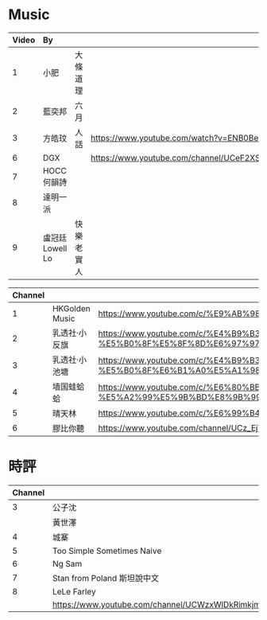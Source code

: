 # Music
|Video|By|||
|:-|:-|:-|:-|
|1|小肥|大條道理|
|2|藍奕邦|六月|
|3|方皓玟|人話|https://www.youtube.com/watch?v=ENB0BeZx4yw&app=desktop|
|6|DGX||https://www.youtube.com/channel/UCeF2XSNagaNH_BenCfkymCg/videos|
|7|HOCC何韻詩||
|8|達明一派|
|9|盧冠廷Lowell Lo|快樂老實人

|Channel|||Website|
|:-|:-|:-|:-|
|1|HKGolden Music|https://www.youtube.com/c/%E9%AB%98%E7%99%BB%E9%9F%B3%E6%A8%82%E5%8F%B0/videos|
|2|乳透社·小反旗|https://www.youtube.com/c/%E4%B9%B3%E9%80%8F%E7%A4%BE-%E5%B0%8F%E5%8F%8D%E6%97%97/videos|
|3|乳透社·小池塘|https://www.youtube.com/c/%E4%B9%B3%E9%80%8F%E7%A4%BE-%E5%B0%8F%E6%B1%A0%E5%A1%98WinniethePool/videos|
|4|墙国蛙蛤蛤|https://www.youtube.com/c/%E6%80%BB%E5%8A%A0%E9%80%9F%E5%B8%88%E5%BC%9F-%E5%A2%99%E5%9B%BD%E8%9B%99%E8%9B%A4%E8%9B%A4/videos|
|5|晴天林|https://www.youtube.com/c/%E6%99%B4%E5%A4%A9%E6%9E%97SunnyLam/videos|
|6|膠比你聽|https://www.youtube.com/channel/UCz_EjYBKWK0nBLSXw2-ICSg/videos|

# 時評
|Channel|||Website|
|:-|:-|:-|:-|
|3|公子沈|https://www.youtube.com/channel/UCrGSFNEBmCN0rqhATZels2Q/videos|https://gongzishen.com/|
||黃世澤|https://www.youtube.com/c/martinoeiyoutube/videos|
|4|城寨|https://www.youtube.com/user/kowloonsingjai/videos|
|5|Too Simple Sometimes Naive|https://www.youtube.com/channel/UC4ABi-kCsS1rsAaJ-W4a3uA/videos|
|6|Ng Sam|https://www.youtube.com/c/NgSam/videos|
|7|Stan from Poland 斯坦說中文|https://www.youtube.com/c/StanfromPoland%E6%96%AF%E5%9D%A6%E8%AA%AA%E4%B8%AD%E6%96%87/videos|
|8|LeLe Farley|https://www.youtube.com/c/LeLeFarley/videos|
||https://www.youtube.com/channel/UCWzxWlDkRimkjm2bidkHazA/videos
